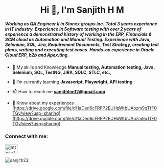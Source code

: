 <h1 align="center">Hi 👋, I'm Sanjith H M</h1>
<h5 align="left">Working as QA Engineer II in Stonex groups inc..Total 3 years experience in IT industry. Experience in Software testing with over 2 years of experience a demonstrated history of working in the ERP, Financials & SCM cloud as Automation and Manual Testing. Experience with Java, Selenium, SQL, Jira, Requirement Documents, Test Strategy, creating test plans, writing and executing test cases. Hands-on experience in Oracle Cloud ERP, b2b and Apex.ting.</h4>

- 🌱 My skills and Knowledge **Manual testing, Automation testing, Java, Selenium, SQL, TestNG, JIRA, SDLC, STLC, etc.,**

- 🌱 I’m currently learning **Javascript, Playwright, API testing**

- 📫 How to reach me **sanjithhm12@gmail.com**

- 📄 Know about my experiences [https://drive.google.com/file/d/1aDen6cFRFP2EUHpWtbUAozm9qTfF0TGy/view?usp=sharing](https://drive.google.com/file/d/1aDen6cFRFP2EUHpWtbUAozm9qTfF0TGy/view?usp=sharing)

<h3 align="left">Connect with me:</h3>
<p align="left">
<a href="https://linkedin.com/in/https://www.linkedin.com/in/sanjith-h-m-6b8891189/" target="blank"><img align="center" src="https://raw.githubusercontent.com/rahuldkjain/github-profile-readme-generator/master/src/images/icons/Social/linked-in-alt.svg" alt="https://www.linkedin.com/in/sanjith-h-m-6b8891189/" height="30" width="40" /></a>
</p>

<p><img align="center" src="https://github-readme-stats.vercel.app/api/top-langs?username=sanjith23&show_icons=true&locale=en&layout=compact" alt="sanjith23" /></p>
